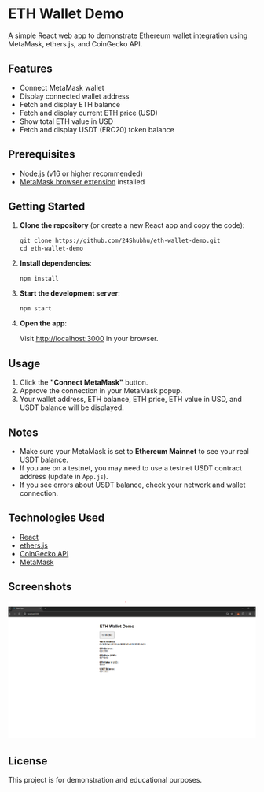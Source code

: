 # ETH Wallet Demo

A simple React web app to demonstrate Ethereum wallet integration using MetaMask, ethers.js, and CoinGecko API.

## Features

- Connect MetaMask wallet
- Display connected wallet address
- Fetch and display ETH balance
- Fetch and display current ETH price (USD)
- Show total ETH value in USD
- Fetch and display USDT (ERC20) token balance

## Prerequisites

- [Node.js](https://nodejs.org/) (v16 or higher recommended)
- [MetaMask browser extension](https://metamask.io/) installed

## Getting Started

1. **Clone the repository** (or create a new React app and copy the code):

    ```
    git clone https://github.com/24Shubhu/eth-wallet-demo.git
    cd eth-wallet-demo
    ```

2. **Install dependencies**:

    ```
    npm install
    ```

3. **Start the development server**:

    ```
    npm start
    ```

4. **Open the app**:

    Visit [http://localhost:3000](http://localhost:3000) in your browser.

## Usage

1. Click the **"Connect MetaMask"** button.
2. Approve the connection in your MetaMask popup.
3. Your wallet address, ETH balance, ETH price, ETH value in USD, and USDT balance will be displayed.

## Notes

- Make sure your MetaMask is set to **Ethereum Mainnet** to see your real USDT balance.
- If you are on a testnet, you may need to use a testnet USDT contract address (update in `App.js`).
- If you see errors about USDT balance, check your network and wallet connection.

## Technologies Used

- [React](https://reactjs.org/)
- [ethers.js](https://docs.ethers.org/)
- [CoinGecko API](https://www.coingecko.com/en/api)
- [MetaMask](https://metamask.io/)

## Screenshots

![alt text](image.png)

## License

This project is for demonstration and educational purposes.

